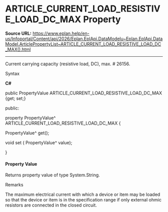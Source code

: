 # ARTICLE_CURRENT_LOAD_RESISTIVE_LOAD_DC_MAX Property

**Source URL:** https://www.eplan.help/en-us/Infoportal/Content/api/2026/Eplan.EplApi.DataModelu~Eplan.EplApi.DataModel.ArticlePropertyList~ARTICLE_CURRENT_LOAD_RESISTIVE_LOAD_DC_MAX().html

---

Current carrying capacity (resistive load, DC), max. # 26156.

Syntax

**C#**



public PropertyValue ARTICLE_CURRENT_LOAD_RESISTIVE_LOAD_DC_MAX {get; set;}

public:

property PropertyValue^ ARTICLE_CURRENT_LOAD_RESISTIVE_LOAD_DC_MAX {

   PropertyValue^ get();

   void set (    PropertyValue^ value);

}


#### Property Value

Returns property value of type System.String.

Remarks

The maximum electrical current with which a device or item may be loaded so that the device or item is in the specification range if only external ohmic resistors are connected in the closed circuit.
